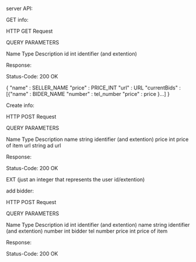 server API:

GET info:

HTTP GET Request

QUERY PARAMETERS

Name		Type	Description
id			int 	identifier (and extention)

Response:

Status-Code: 200 OK

{
  "name" : SELLER_NAME
  "price" : PRICE_INT
  "url" : URL
  "currentBids" : [{"name" : BIDER_NAME 
					  "number" : tel_number
					  "price" : price
					}...]
}

Create info: 

HTTP POST Request

QUERY PARAMETERS

Name		Type	Description
name		string 	identifier (and extention)
price       int     price of item
url         string  ad url

Response:

Status-Code: 200 OK

EXT (just an integer that represents the user id/extention)

add bidder: 

HTTP POST Request

QUERY PARAMETERS

Name		Type	Description
id			int 	identifier (and extention)
name		string 	identifier (and extention)
number      int     bidder tel number
price       int     price of item

Response:

Status-Code: 200 OK
